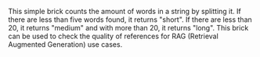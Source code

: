 This simple brick counts the amount of words in a string by splitting it. If there are less than five words found, it returns "short". If there are less than 20, it returns "medium" 
and with more than 20, it returns "long". This brick can be used to check the quality of references for RAG (Retrieval Augmented Generation) use cases.